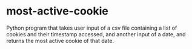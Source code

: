 # most-active-cookie
Python program that takes user input of a csv file containing a list of cookies and their timestamp accessed, and another input of a date, and returns the most active cookie of that date. 
